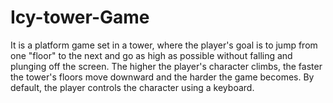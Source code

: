 # Icy-tower-Game
 It is a platform game set in a tower, where the player's goal is to jump from one "floor" to the next and go as high as possible without falling and plunging off the screen. The higher the player's character climbs, the faster the tower's floors move downward and the harder the game becomes. By default, the player controls the character using a keyboard.
